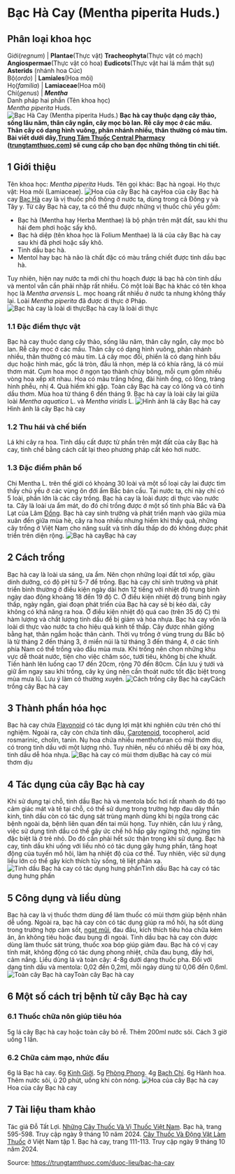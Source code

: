 # Bạc Hà Cay (Mentha piperita Huds.)

Phân loại khoa học  
---  
Giới(_regnum_) |  **Plantae**(Thực vật) **Tracheophyta**(Thực vật có mạch) **Angiospermae**(Thực vật có hoa) **Eudicots**(Thực vật hai lá mầm thật sự) **Asterids** (nhánh hoa Cúc)  
Bộ(_ordo_) | **Lamiales**(Hoa môi)  
Họ(_familia_) | **Lamiaceae**(Hoa môi)  
Chi(_genus_) | **_Mentha_**  
Danh pháp hai phần (Tên khoa học)  
_Mentha piperita_ Huds.  
![Bạc Hà Cay \(Mentha piperita Huds.\)](https://trungtamthuoc.com/images/others/bac-ha-cay-anh-4-7876.jpg)
**Bạc hà cay thuộc dạng cây thảo, sống lâu năm, thân cây ngắn, cây mọc bò lan. Rễ cây mọc ở các mấu. Thân cây có dạng hình vuông, phân nhánh nhiều, thân thường có màu tím. Bài viết dưới đây,[Trung Tâm Thuốc Central Pharmacy](https://trungtamthuoc.com/ "Trung Tâm Thuốc Central Pharmacy") ([trungtamthuoc.com](https://trungtamthuoc.com/ "trungtamthuoc.com")) sẽ cung cấp cho bạn đọc những thông tin chi tiết.**
##  1 Giới thiệu
Tên khoa học: _Mentha piperita_ Huds.
Tên gọi khác: Bạc hà ngoại.
Họ thực vật: Hoa môi (Lamiaceae).
![Hoa của cây Bạc hà cay](https://trungtamthuoc.com/images/item/cay-bac-ha-cay-0.jpg)Hoa của cây Bạc hà cay
[Bạc Hà](https://trungtamthuoc.com/duoc-lieu/bac-ha "Bạc Hà") cay là vị thuốc phổ thông ở nước ta, dùng trong cả Đông y và Tây y. Từ cây Bạc hà cay, ta có thể thu được những vị thuốc chủ yếu gồm:
  * Bạc hà (Mentha hay Herba Menthae) là bộ phận trên mặt đất, sau khi thu hái đem phơi hoặc sấy khô.
  * Bạc hà diệp (tên khoa học là Folium Menthae) là lá của cây Bạc hà cay sau khi đã phơi hoặc sấy khô.
  * Tinh dầu bạc hà.
  * Mentol hay bạc hà não là chất đặc có màu trắng chiết được tinh dầu bạc hà.


Tuy nhiên, hiện nay nước ta mới chỉ thu hoạch được lá bạc hà còn tinh dầu và mentol vẫn cần phải nhập rất nhiều.
Có một loài Bạc hà khác có tên khoa học là _Mentha arvensis_ L. mọc hoang rất nhiều ở nước ta nhưng không thấy lại. Loài _Mentha piperita_ đã được di thực ở Pháp.
![Bạc hà cay là loài di thực](https://trungtamthuoc.com/images/item/cay-bac-ha-cay-1.jpg)Bạc hà cay là loài di thực
### 1.1 Đặc điểm thực vật
Bạc hà cay thuộc dạng cây thảo, sống lâu năm, thân cây ngắn, cây mọc bò lan. Rễ cây mọc ở các mấu.
Thân cây có dạng hình vuông, phân nhánh nhiều, thân thường có màu tím.
Lá cây mọc đối, phiến lá có dạng hình bầu dục hoặc hình mác, gốc lá tròn, đầu lá nhọn, mép lá có khía răng, lá có mùi thơm mát.
Cụm hoa mọc ở ngọn tạo thành chùy bông, mỗi cụm gồm nhiều vòng hoa xếp xít nhau. Hoa có màu trắng hồng, đài hình ống, có lông, tràng hình phễu, nhị 4.
Quả hiếm khi gặp.
Toàn cây Bạc hà cay có lông và có tinh dầu thơm.
Mùa hoa từ tháng 6 đến tháng 9.
Bạc hà cay là loài cây lai giữa loài _Mentha aquatica_ L. và _Mentha viridis_ L.
![Hình ảnh lá cây Bạc hà cay](https://trungtamthuoc.com/images/item/cay-bac-ha-cay-2.jpg)Hình ảnh lá cây Bạc hà cay
### 1.2 Thu hái và chế biến
Lá khi cây ra hoa.
Tinh dầu cất được từ phần trên mặt đất của cây Bạc hà cay, tinh chế bằng cách cất lại theo phương pháp cất kéo hơi nước.
### 1.3 Đặc điểm phân bố
Chi Mentha L. trên thế giới có khoảng 30 loài và một số loại cây lai được tìm thấy chủ yếu ở các vùng ôn đới ấm Bắc bán cầu.
Tại nước ta, chi này chỉ có 5 loài, phần lớn là các cây trồng. Bạc hà cay là loài được di thực vào nước ta. Cây là loài ưa ẩm mát, do đó chỉ trồng được ở một số tỉnh phía Bắc và Đà Lạt của Lâm [Đồng](https://trungtamthuoc.com/hoat-chat/dong "Đồng").
Bạc hà cay sinh trưởng và phát triển mạnh vào giữa mùa xuân đến giữa mùa hè, cây ra hoa nhiều nhưng hiếm khi thấy quả, những cây trồng ở Việt Nam cho năng suất và tinh dầu thấp do đó không được phát triển trên diện rộng.
![Bạc hà cay](https://trungtamthuoc.com/images/item/bac-ha-cay-anh.jpg)Bạc hà cay
##  2 Cách trồng
Bạc hà cay là loài ưa sáng, ưa ẩm. Nên chọn những loại đất tơi xốp, giàu dinh dưỡng, có độ pH từ 5-7 để trồng. Bạc hà cay chỉ sinh trưởng và phát triển bình thường ở điều kiện ngày dài hơn 12 tiếng với nhiệt độ trung bình ngày dao động khoảng 18 đến 19 độ C. Ở điều kiện nhiệt độ trung bình ngày thấp, ngày ngắn, giai đoạn phát triển của Bạc hà cay sẽ bị kéo dài, cây không có khả năng ra hoa. Ở điều kiện nhiệt độ quá cao (trên 35 độ C) thì hàm lượng và chất lượng tinh dầu đề bị giảm và hóa nhựa.
Bạc hà cay vốn là loài di thực vào nước ta cho hiệu quả kinh tế thấp. Cây được nhân giống bằng hạt, thân ngầm hoặc thân cành. Thời vụ trồng ở vùng trung du Bắc bộ là từ tháng 2 đến tháng 3, ở miền núi là từ tháng 3 đến tháng 4, ở các tỉnh phía Nam có thể trồng vào đầu mùa mưa.
Khi trồng nên chọn những khu vực dễ thoát nước, tiện cho việc chăm sóc, tưới tiêu, không bị che khuất. Tiến hành lên luống cao 17 đến 20cm, rộng 70 đến 80cm. Cần lưu ý tưới và giữ ẩm ngay sau khi trồng, cây kỵ úng nên cần thoát nước tốt đặc biệt trong mùa mưa lũ. Lưu ý làm cỏ thường xuyên.
![Cách trồng cây Bạc hà cay](https://trungtamthuoc.com/images/item/cay-bac-ha-cay-4.jpg)Cách trồng cây Bạc hà cay
##  3 Thành phần hóa học
Bạc hà cay chứa [Flavonoid](https://trungtamthuoc.com/hoat-chat/flavonoid "Flavonoid") có tác dụng lợi mật khi nghiên cứu trên chó thí nghiệm. Ngoài ra, cây còn chứa tinh dầu, [Carotenoid](https://trungtamthuoc.com/hoat-chat/carotenoid "Carotenoid"), tocopherol, acid rosmarinic, cholin, tanin.
Nụ hoa chứa nhiều menthofuran có mùi thơm dịu, có trong tinh dầu với một lượng nhỏ. Tuy nhiên, nếu có nhiều dễ bị oxy hóa, tinh dầu dễ hóa nhựa.
![Bạc hà cay có mùi thơm dịu](https://trungtamthuoc.com/images/item/cay-bac-ha-cay-5.jpg)Bạc hà cay có mùi thơm dịu
##  4 Tác dụng của cây Bạc hà cay
Khi sử dụng tại chỗ, tinh dầu Bạc hà và mentola bốc hơi rất nhanh do đó tạo cảm giác mát và tê tại chỗ, có thể sử dụng trong trường hợp đau dây thần kinh, tinh dầu còn có tác dụng sát trùng mạnh dùng khi bị ngứa trong các bệnh ngoài da, bệnh liên quan đến tai mũi họng. Tuy nhiên, cần lưu ý rằng, việc sử dụng tinh dầu có thể gây ức chế hô hấp gây ngừng thở, ngừng tim đặc biệt là ở trẻ nhỏ. Do đó cần phải hết sức thận trọng khi sử dụng.
Bạc hà cay, tinh dầu khi uống với liều nhỏ có tác dụng gây hưng phấn, tăng hoạt động của tuyến mồ hôi, làm hạ nhiệt độ của cơ thể. Tuy nhiên, việc sử dụng liều lớn có thể gây kích thích tủy sống, tê liệt phản xạ.
![Tinh dầu Bạc hà cay có tác dụng hưng phấn](https://trungtamthuoc.com/images/item/cay-bac-ha-cay-8.jpg)Tinh dầu Bạc hà cay có tác dụng hưng phấn
##  5 Công dụng và liều dùng
Bạc hà cay là vị thuốc thơm dùng để làm thuốc có mùi thơm giúp bệnh nhân dễ uống. Ngoài ra, bạc hà cay còn có tác dụng giúp ra mồ hôi, hạ sốt dùng trong trường hợp cảm sốt, [ngạt mũi](https://trungtamthuoc.com/bai-viet/chung-ngat-mui-nguyen-nhan-chan-doan-dieu-tri-va-du-phong "ngạt mũi"), đau đầu, kích thích tiêu hóa chữa kém ăn, ăn không tiêu hoặc đau bụng đi ngoài.
Tinh dầu bạc hà cay còn được dùng làm thuốc sát trùng, thuốc xoa bóp giúp giảm đau.
Bạc hà có vị cay tính mát, không động có tác dụng phong nhiệt, chữa đau bụng, đầy hơi, cảm nắng.
Liều dùng lá và toàn cây: 4-8g dưới dạng thuốc pha.
Đối với dạng tinh dầu và mentola: 0,02 đến 0,2ml, mỗi ngày dùng từ 0,06 đến 0,6ml.
![Toàn cây Bạc hà cay](https://trungtamthuoc.com/images/item/bac-ha-cay-anh-1.jpg)Toàn cây Bạc hà cay
##  6 Một số cách trị bệnh từ cây Bạc hà cay
### 6.1 Thuốc chữa nôn giúp tiêu hóa
5g lá cây Bạc hà cay hoặc toàn cây bỏ rễ.
Thêm 200ml nước sôi.
Cách 3 giờ uống 1 lần.
### 6.2 Chữa cảm mạo, nhức đầu
6g lá Bạc hà cay.
6g [Kinh Giới](https://trungtamthuoc.com/duoc-lieu/kinh-gioi-74 "Kinh Giới").
5g [Phòng Phong](https://trungtamthuoc.com/duoc-lieu/phong-phong-72 "Phòng Phong").
4g [Bạch Chỉ](https://trungtamthuoc.com/duoc-lieu/bach-chi-42 "Bạch Chỉ").
6g Hành hoa.
Thêm nước sôi, ủ 20 phút, uống khi còn nóng.
![Hoa của cây Bạc hà cay](https://trungtamthuoc.com/images/item/cay-bac-ha-cay-7.jpg)Hoa của cây Bạc hà cay
##  7 Tài liệu tham khảo
Tác giả Đỗ Tất Lợi. [Những Cây Thuốc Và Vị Thuốc Việt Nam](https://trungtamthuoc.com/duoc-lieu "Những Cây Thuốc Và Vị Thuốc Việt Nam"). Bạc hà, trang 595-598. Truy cập ngày 9 tháng 10 năm 2024.
[Cây Thuốc Và Động Vật Làm Thuốc](https://trungtamthuoc.com/bai-viet/doc-online-va-tai-mien-phi-pdf-sach-cay-thuoc-va-dong-vat-lam-thuoc-o-viet-nam "Cây Thuốc Và Động Vật Làm Thuốc") ở Việt Nam tập 1. Bạc hà cay, trang 111-113. Truy cập ngày 9 tháng 10 năm 2024.


Source: https://trungtamthuoc.com/duoc-lieu/bac-ha-cay